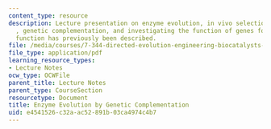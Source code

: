 ```yaml
---
content_type: resource
description: Lecture presentation on enzyme evolution, in vivo selection systems,
  , genetic complementation, and investigating the function of genes for which no
  function has previously been described.
file: /media/courses/7-344-directed-evolution-engineering-biocatalysts-spring-2008/e4541526c32aac52891b03ca4974c4b7_ses5_slides.pdf
file_type: application/pdf
learning_resource_types:
- Lecture Notes
ocw_type: OCWFile
parent_title: Lecture Notes
parent_type: CourseSection
resourcetype: Document
title: Enzyme Evolution by Genetic Complementation
uid: e4541526-c32a-ac52-891b-03ca4974c4b7
---
```

